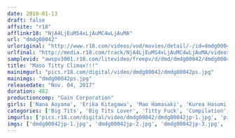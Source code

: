 ```yaml
---
date: 2019-01-13
draft: false
affsite: "r18"
afflinkr18: "NjA4LjEuMS4xLjAuMC4wLjAuMA"
url: "dmdg00042"
urloriginal: "http://www.r18.com/videos/vod/movies/detail/-/id=dmdg00042"
urlfinal: "http://media.r18.com/track/NjA4LjEuMS4xLjAuMC4wLjAuMA/videos/vod/movies/detail/-/id=dmdg00042"
samplevid: "awspv3001.r18.com/litevideo/freepv/d/dmd/dmdg00042/dmdg00042_dmb_w.mp4"
title: "Maso Titty Climax!!!"
mainimgurl: "pics.r18.com/digital/video/dmdg00042/dmdg00042ps.jpg"
mainimgs: "dmdg00042ps.jpg"
releasedate: "Nov. 04, 2017"
duration: 482
productioncomp: "Gain Corporation"
girls: ['Nana Aoyama', 'Erika Kitagawa', 'Mao Hamasaki', 'Kurea Hasumi', 'Aimi Yoshikawa', 'Ayumi Shinoda', 'Kaho Shibuya', 'Sara Saijo', 'Nozomi Mikimoto', 'Miyu Saito']
categories: ['Big Tits', 'Big Tits Lover', 'Titty Fuck', 'Compilation', 'Over 4 Hours', 'Hi-Def']
imgurls: ['pics.r18.com/digital/video/dmdg00042/dmdg00042jp-1.jpg', 'pics.r18.com/digital/video/dmdg00042/dmdg00042jp-2.jpg', 'pics.r18.com/digital/video/dmdg00042/dmdg00042jp-3.jpg', 'pics.r18.com/digital/video/dmdg00042/dmdg00042jp-4.jpg', 'pics.r18.com/digital/video/dmdg00042/dmdg00042jp-5.jpg', 'pics.r18.com/digital/video/dmdg00042/dmdg00042jp-6.jpg', 'pics.r18.com/digital/video/dmdg00042/dmdg00042jp-7.jpg', 'pics.r18.com/digital/video/dmdg00042/dmdg00042jp-8.jpg', 'pics.r18.com/digital/video/dmdg00042/dmdg00042jp-9.jpg', 'pics.r18.com/digital/video/dmdg00042/dmdg00042jp-10.jpg', 'pics.r18.com/digital/video/dmdg00042/dmdg00042jp-11.jpg', 'pics.r18.com/digital/video/dmdg00042/dmdg00042jp-12.jpg', 'pics.r18.com/digital/video/dmdg00042/dmdg00042jp-13.jpg', 'pics.r18.com/digital/video/dmdg00042/dmdg00042jp-14.jpg', 'pics.r18.com/digital/video/dmdg00042/dmdg00042jp-15.jpg', 'pics.r18.com/digital/video/dmdg00042/dmdg00042jp-16.jpg', 'pics.r18.com/digital/video/dmdg00042/dmdg00042jp-17.jpg', 'pics.r18.com/digital/video/dmdg00042/dmdg00042jp-18.jpg', 'pics.r18.com/digital/video/dmdg00042/dmdg00042jp-19.jpg', 'pics.r18.com/digital/video/dmdg00042/dmdg00042jp-20.jpg']
imgs: ['dmdg00042jp-1.jpg', 'dmdg00042jp-2.jpg', 'dmdg00042jp-3.jpg', 'dmdg00042jp-4.jpg', 'dmdg00042jp-5.jpg', 'dmdg00042jp-6.jpg', 'dmdg00042jp-7.jpg', 'dmdg00042jp-8.jpg', 'dmdg00042jp-9.jpg', 'dmdg00042jp-10.jpg', 'dmdg00042jp-11.jpg', 'dmdg00042jp-12.jpg', 'dmdg00042jp-13.jpg', 'dmdg00042jp-14.jpg', 'dmdg00042jp-15.jpg', 'dmdg00042jp-16.jpg', 'dmdg00042jp-17.jpg', 'dmdg00042jp-18.jpg', 'dmdg00042jp-19.jpg', 'dmdg00042jp-20.jpg']
---
```

